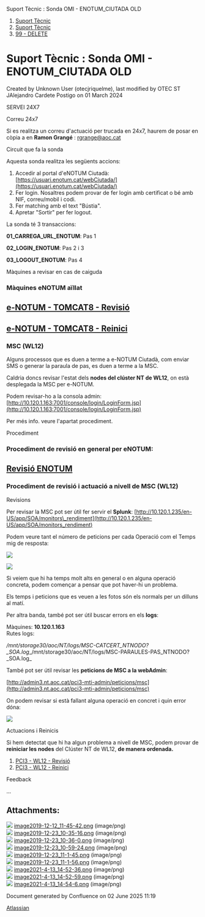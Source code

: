 Suport Tècnic : Sonda OMI - ENOTUM\_CIUTADA OLD  

1.  [Suport Tècnic](index.md)
2.  [Suport Tècnic](13893782.md)
3.  [99 - DELETE](99---DELETE_64979390.md)

Suport Tècnic : Sonda OMI - ENOTUM\_CIUTADA OLD
===============================================

Created by Unknown User (otecjriquelme), last modified by OTEC ST JAlejandro Cardete Postigo on 01 March 2024

SERVEI 24X7

Correu 24x7

Si es realitza un correu d'actuació per trucada en 24x7, haurem de posar en còpia a en **Ramon Grangé** : [rgrange@aoc.cat](mailto:rgrange@aoc.cat)

Circuit que fa la sonda

Aquesta sonda realitza les següents accions:

1.  Accedir al portal d'eNOTUM Ciutadà: [https://usuari.enotum.cat/webCiutada/](https://usuari.enotum.cat/webCiutada/)
2.  Fer login. Nosaltres podem provar de fer login amb certificat o bé amb NIF, correu/mobil i codi.
3.  Fer matching amb el text "Bústia".
4.  Apretar "Sortir" per fer logout.

La sonda té 3 transaccions:

**01\_CARREGA\_URL\_ENOTUM**: Pas 1

**02\_LOGIN\_ENOTUM**: Pas 2 i 3

**03\_LOGOUT\_ENOTUM**: Pas 4

Màquines a revisar en cas de caiguda

### Màquines eNOTUM aïllat

[e-NOTUM - TOMCAT8 - Revisió](41520735.md)
------------------------------------------

[e-NOTUM - TOMCAT8 - Reinici](e-NOTUM---TOMCAT8---Reinici_41520734.md)
----------------------------------------------------------------------

### MSC (WL12)

Alguns processos que es duen a terme a e-NOTUM Ciutadà, com enviar SMS o generar la paraula de pas, es duen a terme a la MSC.

Caldria doncs revisar l'estat dels **nodes del clúster NT de WL12**, on està desplegada la MSC per e-NOTUM.

Podem revisar-ho a la consola admin: [http://10.120.1.163:7001/console/login/LoginForm.jsp](http://10.120.1.163:7001/console/login/LoginForm.jsp)

Per més info. veure l'apartat procediment.

Procediment

### Procediment de revisió en general per eNOTUM:

[Revisió ENOTUM](41517842.md)
-----------------------------

  

### Procediment de revisió i actuació a nivell de MSC (WL12)

Revisions

Per revisar la MSC pot ser útil fer servir el **Splunk**: [http://10.120.1.235/en-US/app/SOA/monitors\_rendiment](http://10.120.1.235/en-US/app/SOA/monitors_rendiment)

Podem veure tant el número de peticions per cada Operació com el Temps mig de resposta:

![](https://intranet.aoc.cat/plugins/servlet/confluence/placeholder/unknown-attachment?locale=en_GB&version=2)

![](https://intranet.aoc.cat/plugins/servlet/confluence/placeholder/unknown-attachment?locale=en_GB&version=2)

Si veiem que hi ha temps molt alts en general o en alguna operació concreta, podem començar a pensar que pot haver-hi un problema.

Els temps i peticions que es veuen a les fotos són els normals per un dilluns al matí.

Per altra banda, també pot ser útil buscar errors en els **logs**:

Màquines: **10.120.1.163**  
Rutes logs:

_/mnt/storage30/aoc/NT/logs/MSC-CATCERT\_NTNODO?\_SOA.log__/mnt/storage30/aoc/NT/logs/MSC-PARAULES-PAS\_NTNODO?\_SOA.log_

També pot ser útil revisar les **peticions de MSC a la webAdmin**:

[http://admin3.nt.aoc.cat/pci3-mti-admin/peticions/msc](http://admin3.nt.aoc.cat/pci3-mti-admin/peticions/msc)

On podem revisar si està fallant alguna operació en concret i quin error dóna:

![](https://intranet.aoc.cat/plugins/servlet/confluence/placeholder/unknown-attachment?locale=en_GB&version=2)

Actuacions i Reinicis

Si hem detectat que hi ha algun problema a nivell de MSC, podem provar de **reiniciar les nodes** del Clúster NT de WL12, **de manera ordenada.**

1.  [PCI3 - WL12 - Revisió](41520946.md)
2.  [PCI3 - WL12 - Reinici](PCI3---WL12---Reinici_41520945.md)

Feedback

...

  

Attachments:
------------

![](images/icons/bullet_blue.gif) [image2019-12-12\_11-45-42.png](attachments/30868877/30868878.png) (image/png)  
![](images/icons/bullet_blue.gif) [image2019-12-23\_10-35-16.png](attachments/30868877/30869268.png) (image/png)  
![](images/icons/bullet_blue.gif) [image2019-12-23\_10-36-0.png](attachments/30868877/30869269.png) (image/png)  
![](images/icons/bullet_blue.gif) [image2019-12-23\_10-59-24.png](attachments/30868877/30869271.png) (image/png)  
![](images/icons/bullet_blue.gif) [image2019-12-23\_11-1-45.png](attachments/30868877/30869272.png) (image/png)  
![](images/icons/bullet_blue.gif) [image2019-12-23\_11-1-56.png](attachments/30868877/30869273.png) (image/png)  
![](images/icons/bullet_blue.gif) [image2021-4-13\_14-52-36.png](attachments/30868877/41522499.png) (image/png)  
![](images/icons/bullet_blue.gif) [image2021-4-13\_14-52-59.png](attachments/30868877/41522500.png) (image/png)  
![](images/icons/bullet_blue.gif) [image2021-4-13\_14-54-6.png](attachments/30868877/41522501.png) (image/png)  

Document generated by Confluence on 02 June 2025 11:19

[Atlassian](http://www.atlassian.com/)